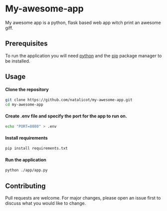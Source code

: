 # My-awesome-app

My awesome app is a python, flask based web app witch print an awesome giff.
 

## Prerequisites

To run the application you will need [python](https://www.python.org/downloads/) and
the [pip](https://pip.pypa.io/en/stable/) package manager to be installed.

## Usage


#### Clone the repository

```sh
git clone https://github.com/natalicot/my-awesome-app.git
cd my-awesome-app
```
#### Create .env file and specify the port for the app to run on.

```sh
echo "PORT=8080" > .env
```
#### Install requirements

```sh
pip install requirements.txt
```
#### Run the application

```sh
python ./app/app.py
```

## Contributing
Pull requests are welcome. For major changes, please open an issue first to discuss what you would like to change.
